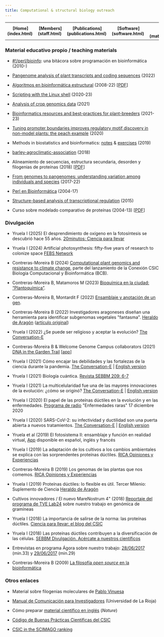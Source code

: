 ```yaml
---
title: Computational & structural biology outreach
---
```


<table align="center" width=100%>
  <tr>
    <td align="center"><b>[Home](index.html)</b>&nbsp;</td>
    <td align="center"><b>[Members](staff.html)</b>&nbsp;</td>
    <td align="center"><b>[Publications](publications.html)</b>&nbsp;</td>
    <td align="center"><b>[Software](software.html)</b>&nbsp;</td>
    <td align="center"><b>[Material educativo](matdidactico.html)</b>&nbsp;</td>
    <td align="center"><a href="https://bioinfoperl.blogspot.com"><b>Blog</b></a>&nbsp;</td>
    <td align="center"><a href="https://www.eead.csic.es"><img src="pics/logoEEAD.png"></a></td>
  </tr>
</table>


### Material educativo propio / teaching materials

* [#!/perl/bioinfo](http://bioinfoperl.blogspot.com/): una bitácora sobre programación en bioinformática (2010-)

* [Pangenome analysis of plant transcripts and coding sequences](http://eead-csic-compbio.github.io/get_homologues/plant_pangenome/protocol.html) (2022)

* [Algoritmos en bioinformática estructural](http://eead-csic-compbio.github.io/bioinformatica_estructural)
(2008-22) [[PDF](http://digital.csic.es/handle/10261/21892)]

* [Scripting with the Linux shell](https://github.com/eead-csic-compbio/scripting_linux_shell) (2020-23)

* [Analysis of crop genomics data](http://training.ensembl.org/events/2021/2021-03-01-CABANA) (2021)

* [Bioinformatics resources and best-practices for plant-breeders](https://eead-csic-compbio.github.io/bioinformatics/) (2021-23)

* [Tuning promoter boundaries improves regulatory motif discovery in non-model plants: the peach example](https://eead-csic-compbio.github.io/coexpression_motif_discovery/peach/Tutorial.html) (2020)

* Methods in biostatistics and bioinformatics: [notes](https://github.com/eead-csic-compbio/biostats_bioinfo) & [exercises](https://github.com/eead-csic-compbio/methods_biostats_bioinfo) (2019)

* [barley-agroclimatic-association](https://eead-csic-compbio.github.io/barley-agroclimatic-association) (2018)

* Alineamiento de secuencias, estructura secundaria, desorden y filogenias de proteínas (2018) [[PDF](http://digital.csic.es/handle/10261/117608)]

* [From genomes to pangenomes: understanding variation among individuals and species](http://eead-csic-compbio.github.io/get_homologues/tutorial/pangenome_tutorial.html) (2017-22)

* [Perl en Bioinformática](https://eead-csic-compbio.github.io/perl_bioinformatica/) (2004-17)

* [Structure-based analysis of transcriptional regulation](http://jvanheld.github.io/cisreg_course/structure/struct-regulation.html) (2015)
    
* Curso sobre modelado comparativo de proteínas (2004-13) [[PDF](http://digital.csic.es/handle/10261/59335)]

<!--[Computational analysis of regulatory
proteins](http://www.eead.csic.es/compbio/material/regulatory_proteins)
(2013) -->
<!--[Programación en clusters
Rocks](http://www.eead.csic.es/compbio/material/programacion_rocks)
(2007-11)
[Taller de (bio)Perl](http://www.eead.csic.es/compbio/material/bioperl/)
(2010)
[![](./pics/diskette.png)](http://digital.csic.es/handle/10261/19918)
[Paseo por la
bioinformática](http://www.eead.csic.es/compbio/material/paseo_bioinfo)
([Escuela Nacional Preparatoria](http://dgenp.unam.mx)/UNAM 2007)
-->

### Divulgación

* Yruela I (2025) El desprendimiento de oxígeno en la fotosíntesis se descubrió hace 55 años. [20minutos: Ciencia para llevar](https://www.20minutos.es/ciencia/blogs/ciencia-para-llevar-csic/desprendimiento-oxigeno-fotosintesis-se-descubrio-hace-55-anos-5649730)

* Yruela I (2024) Artificial photosynthesis: fifty-five years of research to colonize space [FEBS Network](https://bit.ly/43bPBGw) 

* Contreras-Moreira B (2024) [Computational plant genomics and resistance to climate change](https://www.youtube.com/watch?v=LSOGOgnwhhk&t=9460s), 
parte del lanzamiento de la Conexión CSIC Biología Computacional y Bioinformática (BCB).

* Contreras-Moreira B, Matamoros M (2023) [Bioquímica en la ciudad: “Plantoquímica”](https://eead-csic-compbio.github.io/plantoquimica). 

* Contreras-Moreira B, Montardit F (2022) [Ensamblaje y anotación de un gen](https://docs.google.com/presentation/d/1cdVqYEJb8iCSjjlGOZ0ToF6pLvNQiInNDn6TbJ7AuMk/edit?usp=sharing). 

* Contreras-Moreira B (2022) Investigadores aragoneses diseñan una herramienta para identificar subgenomas vegetales "fantasma". [Heraldo de Aragón](https://www.heraldo.es/noticias/aragon/huesca/2022/03/01/investigadores-aragoneses-disenan-una-herramienta-para-identificar-subgenomas-vegetales-fantasma-1556672.html) ([artículo original](https://onlinelibrary.wiley.com/doi/10.1111/tpj.15650))

* Yruela I (2022) ¿Se puede ser religioso y aceptar la evolución?  [The Conversation-E](https://theconversation.com/se-puede-ser-religioso-y-aceptar-la-evolucion-179870) 

* Contreras-Moreira B & Welcome Genome Campus collaborators (2021) [DNA in the Garden Trail](https://www.botanic.cam.ac.uk/education-learning/trails/dnatrail) [[app](https://guidemap.to/cubgdna/#hello)]

* Yruela I (2021) Cómo encajar las debilidades y las fortalezas de la ciencia durante la pandemia. [The Conversation-E](https://theconversation.com/como-encajar-las-debilidades-y-las-fortalezas-de-la-ciencia-durante-la-pandemia-154909) | [English version](https://network.febs.org/posts/how-do-the-weaknesses-and-strengths-of-science-fit-together-during-the-pandemic) 

* Yruela I (2021) Biología cuántica. [Revista SEBBM 209: 6-7](https://revista.sebbm.es/pdf.php?id=805)

* Yruela I (2021) La multicelularidad fue una de las mayores innovaciones de la evolución: ¿cómo se originó? [The Conversation-E](https://theconversation.com/la-multicelularidad-fue-una-de-las-mayores-innovaciones-de-la-evolucion-como-se-origino-161629) | [English version](https://network.febs.org/posts/how-did-multicellularity-originate-mechanisms-explaining-a-decisive-evolutionary-innovation)

* Yruela I (2020) El papel de las proteínas dúctiles en la evolución y en las enfermedades. [Programa de radio](https://www.ivoox.com/proteinas-ductiles-evolucion-las-audios-mp3_rf_62618249_1.html) "Enfermedades raras" 17 diciembre 2020

* Yruela I (2020) SARS-CoV-2: su infectividad y ductilidad son una puerta abierta a nuevos tratamientos. [The Conversation-E](https://theconversation.com/sars-cov-2-su-infectividad-y-ductilidad-son-una-puerta-abierta-a-nuevos-tratamientos-149887) | [English version](https://network.febs.org/posts/sars-cov-2-its-infectivity-and-ductility-are-an-open-door-to-new-treatments)

* Yruela et al (2019) El fotosistema II: ensamblaje y función en realidad virtual, [App](https://digital.csic.es/handle/10261/196378) disponible en español, inglés y francés

* Yruela I (2019) La adaptación de los cultivos a los cambios ambientales se explica con las sorprendentes proteínas dúctiles. [RICA Opiniones y Experiencias](http://rica.chil.me/post/la-adaptacion-de-los-cultivos-a-los-cambios-ambientales-se-explica-con-las-sorpr-271967)

* Contreras-Moreira B (2019) Los genomas de las plantas que nos comemos. [RICA Opiniones y Experiencias](http://hdl.handle.net/10532/4720)

* Yruela I (2019) Proteínas dúctiles: lo flexible es útil. Tercer Milenio: Suplemento de Ciencia [Heraldo de Aragón](https://www.heraldo.es/noticias/sociedad/2019/04/24/proteinas-ductiles-lo-flexible-es-util-1310686.html)

* Cultivos innovadores / El nuevo MareNostrum 4" (2018) [Reportaje del programa de TVE Lab24](http://rtve.es/v/4467805?t=09m16s) sobre nuestro trabajo en genómica de gramíneas

* Yruela I (2018) La importancia de salirse de la norma: las proteínas dúctiles. [Ciencia para llevar: el blog del CSIC](https://blogs.20minutos.es/ciencia-para-llevar-csic/2018/12/26)

* Yruela I (2018) Las proteínas dúctiles contribuyen a la diversificación de las células. [SEBBM Divulgación. Acércate a nuestros científicos](https://sebbm.es/acercate-a/las-proteinas-ductiles-contribuyen-a-la-diversificacion-de-las-celulas)

* Entrevistas en programa Ágora sobre nuestro trabajo: [28/06/2017](https://www.cartv.es/aragonradio/podcast/emision/agora-28-06-2017) (min.33) y 
[29/06/2017](https://www.cartv.es/aragonradio/podcast/emision/agora-29-06-2017) (min.29) 

* Contreras-Moreira B (2009) [La filosofía *open source* en la bioinformática](https://digital.csic.es/handle/10261/22507)

</ol>


### Otros enlaces

* Material sobre filogenias moleculares de [Pablo Vinuesa](https://www.ccg.unam.mx/~vinuesa/Phylogeny_tutorials_PV.html)

<!--* Cómo llegar a [dedicarse a la ciencia](./papers/ComoSerCientifico2007.pdf) (de Fernando Valladares) -->

* [Manual de Comunicación para Investigadores](http://comunicaciencia.unirioja.es) (Universidad de La
Rioja)

* Cómo preparar [material científico en inglés](http://www.nature.com/scitable/ebooks/english-communication-for-scientists-14053993/contents)
(*Nature*)

* [Código de Buenas Prácticas Científicas del CSIC](http://bibliotecas.csic.es/es/codigo.buenas%20practicas-cientificas-csic)

* [CSIC in the SCIMAGO ranking](https://www.scimagoir.com/institution.php?idp=32011)
